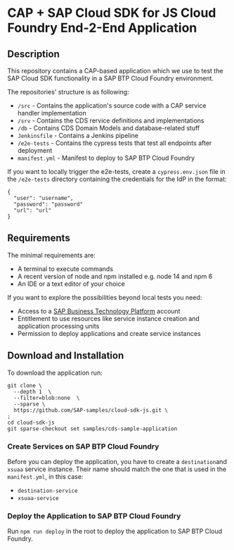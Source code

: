 # CAP + SAP Cloud SDK for JS Cloud Foundry End-2-End Application

## Description
This repository contains a CAP-based application which we use to test the SAP Cloud SDK functionality in a SAP BTP Cloud Foundry environment.

The repositories' structure is as following:

- `/src` - Contains the application's source code with a CAP service handler implementation
- `/srv` - Contains the CDS rervice definitions and implementations
- `/db` - Contains CDS Domain Models and database-related stuff
- `Jenkinsfile` - Contains a Jenkins pipeline
- `/e2e-tests` - Contains the cypress tests that test all endpoints after deployment
- `manifest.yml` - Manifest to deploy to SAP BTP Cloud Foundry

If you want to locally trigger the e2e-tests, create a `cypress.env.json` file in the `/e2e-tests` directory containing the credentials for the IdP in the format:

```
{
  "user": "username",
  "password": "password"
  "url": "url"
}
```

## Requirements
The minimal requirements are:
- A terminal to execute commands
- A recent version of node and npm installed e.g. node 14 and npm 6
- An IDE or a text editor of your choice

If you want to explore the possibilities beyond local tests you need:
- Access to a [SAP Business Technology Platform](https://www.sap.com/products/business-technology-platform.html) account
- Entitlement to use resources like service instance creation and application processing units
- Permission to deploy applications and create service instances

## Download and Installation
To download the application run:

```
git clone \
  --depth 1  \
  --filter=blob:none  \
  --sparse \
  https://github.com/SAP-samples/cloud-sdk-js.git \
;
cd cloud-sdk-js
git sparse-checkout set samples/cds-sample-application
```

### Create Services on SAP BTP Cloud Foundry
Before you can deploy the application, you have to create a `destination`and `xsuaa` service instance.
Their name should match the one that is used in the `manifest.yml`, in this case:
- `destination-service`
- `xsuaa-service`

### Deploy the Application to SAP BTP Cloud Foundry
Run `npm run deploy` in the root to deploy the application to SAP BTP Cloud Foundry.
